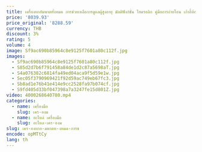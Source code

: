 ```yaml
---
title: เครื่องยกอัมพาตทั้งหมด การช่วยเหลือการดูแลผู้สูงอายุ มัลติฟังก์ชั่น ไฮดรอลิก คู่มือการถ่ายโอน เก้าอี้ห้องน้ํา อัมพาตบ้าน
price: '8039.93'
price_original: '8288.59'
currency: THB
discount: 3%
rating: 5
volume: 4
image: Sf9ac690b85964c8e9125f7601a80c112f.jpg
images:
  - Sf9ac690b85964c8e9125f7601a80c112f.jpg
  - S85d2d7b6f791458a84de1d2c87a5698aT.jpg
  - S4a076382c6814fa49ed04aca9f5d59e1w.jpg
  - Sec05f3790969421f92d59ac749eb67fc3.jpg
  - Sb8ad1e76b41e414e9cc2528fa97b074cf.jpg
  - S9fd405d33bf047398a7a3247fe15d801Z.jpg
video: 4000268640780.mp4
categories:
  - name: เครื่องมือ
    slug: เคร-องม
  - name: อะไหล่ เครื่องมือ
    slug: อะไหล-เคร-องม
slug: เคร-องยกอ-มพาตท-งหมด-การช
encode: opMTtCy
lang: th
---
```

  